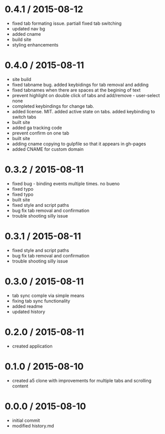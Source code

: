 
0.4.1 / 2015-08-12
==================

  * fixed tab formating issue. partiall fixed tab switching
  * updated nav bg
  * added cname
  * build site
  * styling enhancements

0.4.0 / 2015-08-11
==================

  * site build
  * fixed tabname bug. added keybidings for tab removal and adding
  * fixed tabnames when there are spaces at the begining of text
  * prevent highlight on double click of tabs and add/remove - user-select none
  * completed keybindings for change tab.
  * added license. MIT. added active state on tabs. added keybinding to switch tabs
  * built site
  * added ga tracking code
  * prevent confirm on one tab
  * built site
  * adding cname copying to gulpfile so that it appears in gh-pages
  * added CNAME for custom domain

0.3.2 / 2015-08-11
==================

  * fixed bug - binding events multiple times. no bueno
  * fixed typo
  * fixed typo
  * built site
  * fixed style and script paths
  * bug fix tab removal and confirmation
  * trouble shooting silly issue

0.3.1 / 2015-08-11
==================

  * fixed style and script paths
  * bug fix tab removal and confirmation
  * trouble shooting silly issue

0.3.0 / 2015-08-11
==================

  * tab sync comple via simple means
  * fixing tab sync functionality
  * added readme
  * updated history

0.2.0 / 2015-08-11
==================

  * created application

0.1.0 / 2015-08-10
==================

  * created a5 clone with improvements for multiple tabs and scrolling content

0.0.0 / 2015-08-10
==================

  * initial commit
  * modified history.md
